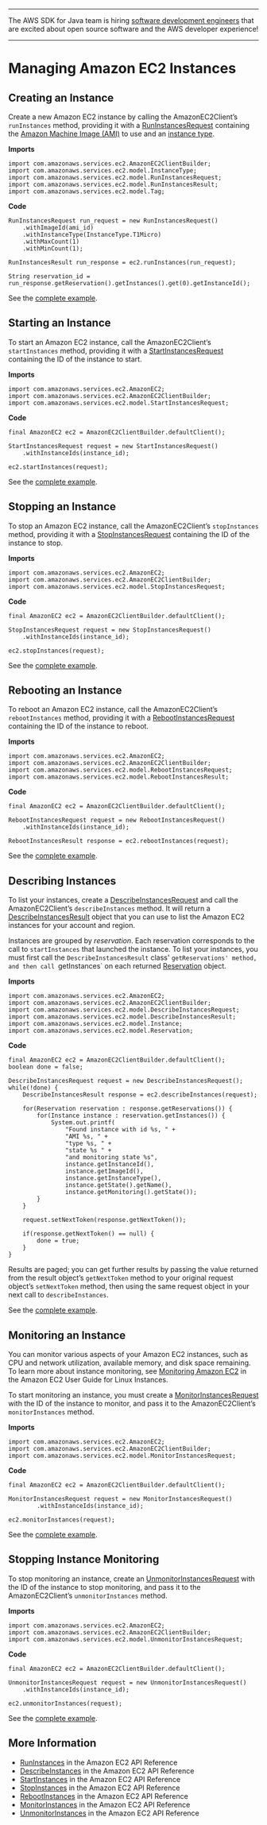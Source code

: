 --------

The AWS SDK for Java team is hiring [software development engineers](https://github.com/aws/aws-sdk-java-v2/issues/3156) that are excited about open source software and the AWS developer experience\!

--------

# Managing Amazon EC2 Instances<a name="examples-ec2-instances"></a>

## Creating an Instance<a name="creating-an-instance"></a>

Create a new Amazon EC2 instance by calling the AmazonEC2Client’s `runInstances` method, providing it with a [RunInstancesRequest](https://docs.aws.amazon.com/sdk-for-java/v1/reference/com/amazonaws/services/ec2/model/RunInstancesRequest.html) containing the [Amazon Machine Image \(AMI\)](http://docs.aws.amazon.com/AWSEC2/latest/UserGuide/AMIs.html) to use and an [instance type](http://docs.aws.amazon.com/AWSEC2/latest/UserGuide/instance-types.html)\.

 **Imports** 

```
import com.amazonaws.services.ec2.AmazonEC2ClientBuilder;
import com.amazonaws.services.ec2.model.InstanceType;
import com.amazonaws.services.ec2.model.RunInstancesRequest;
import com.amazonaws.services.ec2.model.RunInstancesResult;
import com.amazonaws.services.ec2.model.Tag;
```

 **Code** 

```
RunInstancesRequest run_request = new RunInstancesRequest()
    .withImageId(ami_id)
    .withInstanceType(InstanceType.T1Micro)
    .withMaxCount(1)
    .withMinCount(1);

RunInstancesResult run_response = ec2.runInstances(run_request);

String reservation_id = run_response.getReservation().getInstances().get(0).getInstanceId();
```

See the [complete example](https://github.com/awsdocs/aws-doc-sdk-examples/blob/master/java/example_code/ec2/src/main/java/aws/example/ec2/CreateInstance.java)\.

## Starting an Instance<a name="starting-an-instance"></a>

To start an Amazon EC2 instance, call the AmazonEC2Client’s `startInstances` method, providing it with a [StartInstancesRequest](https://docs.aws.amazon.com/sdk-for-java/v1/reference/com/amazonaws/services/ec2/model/StartInstancesRequest.html) containing the ID of the instance to start\.

 **Imports** 

```
import com.amazonaws.services.ec2.AmazonEC2;
import com.amazonaws.services.ec2.AmazonEC2ClientBuilder;
import com.amazonaws.services.ec2.model.StartInstancesRequest;
```

 **Code** 

```
final AmazonEC2 ec2 = AmazonEC2ClientBuilder.defaultClient();

StartInstancesRequest request = new StartInstancesRequest()
    .withInstanceIds(instance_id);

ec2.startInstances(request);
```

See the [complete example](https://github.com/awsdocs/aws-doc-sdk-examples/blob/master/java/example_code/ec2/src/main/java/aws/example/ec2/StartStopInstance.java)\.

## Stopping an Instance<a name="stopping-an-instance"></a>

To stop an Amazon EC2 instance, call the AmazonEC2Client’s `stopInstances` method, providing it with a [StopInstancesRequest](https://docs.aws.amazon.com/sdk-for-java/v1/reference/com/amazonaws/services/ec2/model/StopInstancesRequest.html) containing the ID of the instance to stop\.

 **Imports** 

```
import com.amazonaws.services.ec2.AmazonEC2;
import com.amazonaws.services.ec2.AmazonEC2ClientBuilder;
import com.amazonaws.services.ec2.model.StopInstancesRequest;
```

 **Code** 

```
final AmazonEC2 ec2 = AmazonEC2ClientBuilder.defaultClient();

StopInstancesRequest request = new StopInstancesRequest()
    .withInstanceIds(instance_id);

ec2.stopInstances(request);
```

See the [complete example](https://github.com/awsdocs/aws-doc-sdk-examples/blob/master/java/example_code/ec2/src/main/java/aws/example/ec2/StartStopInstance.java)\.

## Rebooting an Instance<a name="rebooting-an-instance"></a>

To reboot an Amazon EC2 instance, call the AmazonEC2Client’s `rebootInstances` method, providing it with a [RebootInstancesRequest](https://docs.aws.amazon.com/sdk-for-java/v1/reference/com/amazonaws/services/ec2/model/RebootInstancesRequest.html) containing the ID of the instance to reboot\.

 **Imports** 

```
import com.amazonaws.services.ec2.AmazonEC2;
import com.amazonaws.services.ec2.AmazonEC2ClientBuilder;
import com.amazonaws.services.ec2.model.RebootInstancesRequest;
import com.amazonaws.services.ec2.model.RebootInstancesResult;
```

 **Code** 

```
final AmazonEC2 ec2 = AmazonEC2ClientBuilder.defaultClient();

RebootInstancesRequest request = new RebootInstancesRequest()
    .withInstanceIds(instance_id);

RebootInstancesResult response = ec2.rebootInstances(request);
```

See the [complete example](https://github.com/awsdocs/aws-doc-sdk-examples/blob/master/java/example_code/ec2/src/main/java/aws/example/ec2/RebootInstance.java)\.

## Describing Instances<a name="describing-instances"></a>

To list your instances, create a [DescribeInstancesRequest](https://docs.aws.amazon.com/sdk-for-java/v1/reference/com/amazonaws/services/ec2/model/DescribeInstancesRequest.html) and call the AmazonEC2Client’s `describeInstances` method\. It will return a [DescribeInstancesResult](https://docs.aws.amazon.com/sdk-for-java/v1/reference/com/amazonaws/services/ec2/model/DescribeInstancesResult.html) object that you can use to list the Amazon EC2 instances for your account and region\.

Instances are grouped by *reservation*\. Each reservation corresponds to the call to `startInstances` that launched the instance\. To list your instances, you must first call the `DescribeInstancesResult` class' `getReservations' method, and then call `getInstances` on each returned [Reservation](https://docs.aws.amazon.com/sdk-for-java/v1/reference/com/amazonaws/services/ec2/model/Reservation.html) object\.

 **Imports** 

```
import com.amazonaws.services.ec2.AmazonEC2;
import com.amazonaws.services.ec2.AmazonEC2ClientBuilder;
import com.amazonaws.services.ec2.model.DescribeInstancesRequest;
import com.amazonaws.services.ec2.model.DescribeInstancesResult;
import com.amazonaws.services.ec2.model.Instance;
import com.amazonaws.services.ec2.model.Reservation;
```

 **Code** 

```
final AmazonEC2 ec2 = AmazonEC2ClientBuilder.defaultClient();
boolean done = false;

DescribeInstancesRequest request = new DescribeInstancesRequest();
while(!done) {
    DescribeInstancesResult response = ec2.describeInstances(request);

    for(Reservation reservation : response.getReservations()) {
        for(Instance instance : reservation.getInstances()) {
            System.out.printf(
                "Found instance with id %s, " +
                "AMI %s, " +
                "type %s, " +
                "state %s " +
                "and monitoring state %s",
                instance.getInstanceId(),
                instance.getImageId(),
                instance.getInstanceType(),
                instance.getState().getName(),
                instance.getMonitoring().getState());
        }
    }

    request.setNextToken(response.getNextToken());

    if(response.getNextToken() == null) {
        done = true;
    }
}
```

Results are paged; you can get further results by passing the value returned from the result object’s `getNextToken` method to your original request object’s `setNextToken` method, then using the same request object in your next call to `describeInstances`\.

See the [complete example](https://github.com/awsdocs/aws-doc-sdk-examples/blob/master/java/example_code/ec2/src/main/java/aws/example/ec2/DescribeInstances.java)\.

## Monitoring an Instance<a name="monitoring-an-instance"></a>

You can monitor various aspects of your Amazon EC2 instances, such as CPU and network utilization, available memory, and disk space remaining\. To learn more about instance monitoring, see [Monitoring Amazon EC2](http://docs.aws.amazon.com/AWSEC2/latest/UserGuide/monitoring_ec2.html) in the Amazon EC2 User Guide for Linux Instances\.

To start monitoring an instance, you must create a [MonitorInstancesRequest](https://docs.aws.amazon.com/sdk-for-java/v1/reference/com/amazonaws/services/ec2/model/MonitorInstancesRequest.html) with the ID of the instance to monitor, and pass it to the AmazonEC2Client’s `monitorInstances` method\.

 **Imports** 

```
import com.amazonaws.services.ec2.AmazonEC2;
import com.amazonaws.services.ec2.AmazonEC2ClientBuilder;
import com.amazonaws.services.ec2.model.MonitorInstancesRequest;
```

 **Code** 

```
final AmazonEC2 ec2 = AmazonEC2ClientBuilder.defaultClient();

MonitorInstancesRequest request = new MonitorInstancesRequest()
        .withInstanceIds(instance_id);

ec2.monitorInstances(request);
```

See the [complete example](https://github.com/awsdocs/aws-doc-sdk-examples/blob/master/java/example_code/ec2/src/main/java/aws/example/ec2/MonitorInstance.java)\.

## Stopping Instance Monitoring<a name="stopping-instance-monitoring"></a>

To stop monitoring an instance, create an [UnmonitorInstancesRequest](https://docs.aws.amazon.com/sdk-for-java/v1/reference/com/amazonaws/services/ec2/model/UnmonitorInstancesRequest.html) with the ID of the instance to stop monitoring, and pass it to the AmazonEC2Client’s `unmonitorInstances` method\.

 **Imports** 

```
import com.amazonaws.services.ec2.AmazonEC2;
import com.amazonaws.services.ec2.AmazonEC2ClientBuilder;
import com.amazonaws.services.ec2.model.UnmonitorInstancesRequest;
```

 **Code** 

```
final AmazonEC2 ec2 = AmazonEC2ClientBuilder.defaultClient();

UnmonitorInstancesRequest request = new UnmonitorInstancesRequest()
    .withInstanceIds(instance_id);

ec2.unmonitorInstances(request);
```

See the [complete example](https://github.com/awsdocs/aws-doc-sdk-examples/blob/master/java/example_code/ec2/src/main/java/aws/example/ec2/MonitorInstance.java)\.

## More Information<a name="more-information"></a>
+  [RunInstances](http://docs.aws.amazon.com/AWSEC2/latest/APIReference/API_RunInstances.html) in the Amazon EC2 API Reference
+  [DescribeInstances](http://docs.aws.amazon.com/AWSEC2/latest/APIReference/API_DescribeInstances.html) in the Amazon EC2 API Reference
+  [StartInstances](http://docs.aws.amazon.com/AWSEC2/latest/APIReference/API_StartInstances.html) in the Amazon EC2 API Reference
+  [StopInstances](http://docs.aws.amazon.com/AWSEC2/latest/APIReference/API_StopInstances.html) in the Amazon EC2 API Reference
+  [RebootInstances](http://docs.aws.amazon.com/AWSEC2/latest/APIReference/API_RebootInstances.html) in the Amazon EC2 API Reference
+  [MonitorInstances](http://docs.aws.amazon.com/AWSEC2/latest/APIReference/API_MonitorInstances.html) in the Amazon EC2 API Reference
+  [UnmonitorInstances](http://docs.aws.amazon.com/AWSEC2/latest/APIReference/API_UnmonitorInstances.html) in the Amazon EC2 API Reference